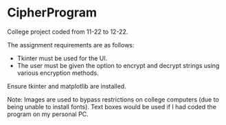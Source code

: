 # CipherProgram
College project coded from 11-22 to 12-22.

The assignment requirements are as follows:
  - Tkinter must be used for the UI.
  - The user must be given the option to encrypt and decrypt strings using various encryption methods.

Ensure tkinter and matplotlib are installed.

Note: Images are used to bypass restrictions on college computers (due to being unable to install fonts). Text boxes would be used if I had coded the program on my personal PC.

